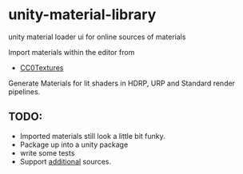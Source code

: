 # unity-material-library
unity material loader ui for online sources of materials

Import materials within the editor from 
* [CC0Textures](https://cc0textures.com/)

Generate Materials for lit shaders in HDRP, URP and Standard render pipelines.

## TODO:
- Imported materials still look a little bit funky.
- Package up into a unity package
- write some tests
- Support [additional](https://gist.github.com/mauricesvay/1330cc530f6ab2ef33eb6a5ea56ef5bd) sources.


